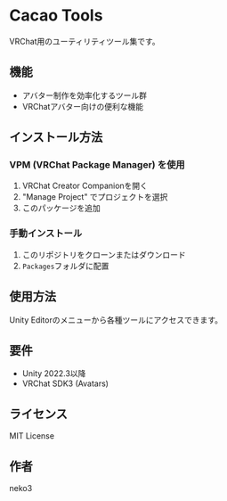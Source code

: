 # Cacao Tools

VRChat用のユーティリティツール集です。

## 機能

- アバター制作を効率化するツール群
- VRChatアバター向けの便利な機能

## インストール方法

### VPM (VRChat Package Manager) を使用

1. VRChat Creator Companionを開く
2. "Manage Project" でプロジェクトを選択
3. このパッケージを追加

### 手動インストール

1. このリポジトリをクローンまたはダウンロード
2. `Packages`フォルダに配置

## 使用方法

Unity Editorのメニューから各種ツールにアクセスできます。

## 要件

- Unity 2022.3以降
- VRChat SDK3 (Avatars)

## ライセンス

MIT License

## 作者

neko3

